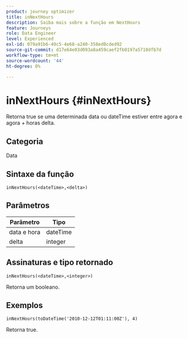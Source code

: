 ```yaml
---
product: journey optimizer
title: inNextHours
description: Saiba mais sobre a função em NextHours
feature: Journeys
role: Data Engineer
level: Experienced
exl-id: 079a91b6-49c5-4e68-a240-358ed0cded92
source-git-commit: d17e64e03d093a8a459caef2fb0197a5710dfb7d
workflow-type: tm+mt
source-wordcount: '44'
ht-degree: 0%

---
```


# inNextHours {#inNextHours}

Retorna true se uma determinada data ou dateTime estiver entre agora e agora + horas delta.

## Categoria

Data

## Sintaxe da função

`inNextHours(<dateTime>,<delta>)`

## Parâmetros

| Parâmetro | Tipo |
|-----------|------------------|
| data e hora | dateTime |
| delta | integer |

## Assinaturas e tipo retornado

`inNextHours(<dateTime>,<integer>)`

Retorna um booleano.

## Exemplos

`inNextHours(toDateTime('2010-12-12T01:11:00Z'), 4)`

Retorna true.
